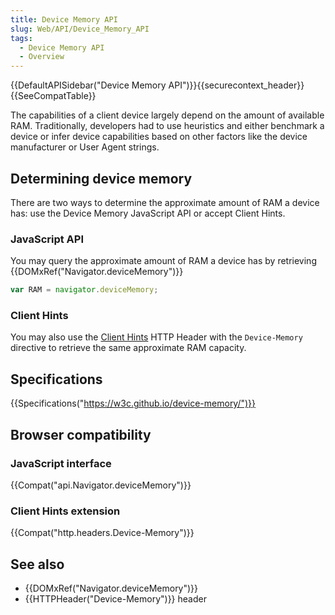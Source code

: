 ```yaml
---
title: Device Memory API
slug: Web/API/Device_Memory_API
tags:
  - Device Memory API
  - Overview
---
```

{{DefaultAPISidebar("Device Memory API")}}{{securecontext_header}}{{SeeCompatTable}}

The capabilities of a client device largely depend on the amount of available RAM. Traditionally, developers had to use heuristics and either benchmark a device or infer device capabilities based on other factors like the device manufacturer or User Agent strings.

## Determining device memory

There are two ways to determine the approximate amount of RAM a device has: use the Device Memory JavaScript API or accept Client Hints.

### JavaScript API

You may query the approximate amount of RAM a device has by retrieving {{DOMxRef("Navigator.deviceMemory")}}

```js
var RAM = navigator.deviceMemory;
```

### Client Hints

You may also use the [Client Hints](/en-US/docs/Web/HTTP/Client_hints) HTTP Header with the `Device-Memory` directive to retrieve the same approximate RAM capacity.

## Specifications

{{Specifications("https://w3c.github.io/device-memory/")}}

## Browser compatibility

### JavaScript interface

{{Compat("api.Navigator.deviceMemory")}}

### Client Hints extension

{{Compat("http.headers.Device-Memory")}}

## See also

- {{DOMxRef("Navigator.deviceMemory")}}
- {{HTTPHeader("Device-Memory")}} header
